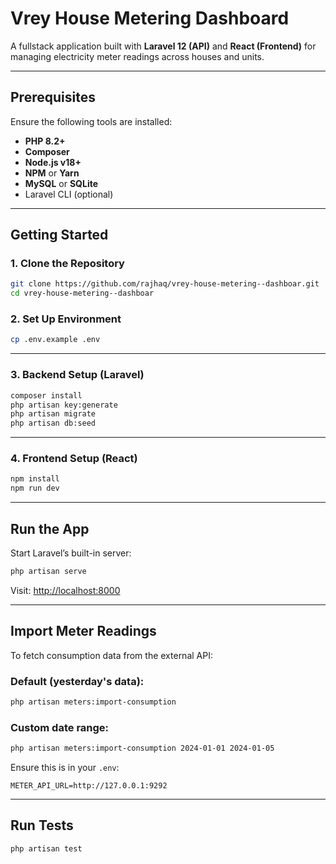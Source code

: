 # Vrey House Metering Dashboard

A fullstack application built with **Laravel 12 (API)** and **React (Frontend)** for managing electricity meter readings across houses and units.

---

## Prerequisites

Ensure the following tools are installed:

- **PHP 8.2+**
- **Composer**
- **Node.js v18+**
- **NPM** or **Yarn**
- **MySQL** or **SQLite**
- Laravel CLI (optional)

---

##  Getting Started

### 1. Clone the Repository

```bash
git clone https://github.com/rajhaq/vrey-house-metering--dashboar.git
cd vrey-house-metering--dashboar
```

### 2. Set Up Environment

```bash
cp .env.example .env
```

---

### 3. Backend Setup (Laravel)

```bash
composer install
php artisan key:generate
php artisan migrate
php artisan db:seed
```

---

### 4. Frontend Setup (React)

```bash
npm install
npm run dev
```

---

## Run the App

Start Laravel’s built-in server:

```bash
php artisan serve
```

Visit: [http://localhost:8000](http://localhost:8000)

---

## Import Meter Readings

To fetch consumption data from the external API:

### Default (yesterday's data):

```bash
php artisan meters:import-consumption
```

### Custom date range:

```bash
php artisan meters:import-consumption 2024-01-01 2024-01-05
```

Ensure this is in your `.env`:

```env
METER_API_URL=http://127.0.0.1:9292
```

---

## Run Tests

```bash
php artisan test
```
